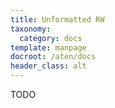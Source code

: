 ```yaml
---
title: Unformatted RW
taxonomy:
  category: docs
template: manpage
docroot: /aten/docs
header_class: alt
---
```


TODO


